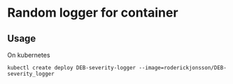 # Random logger for container

## Usage
On kubernetes
```
kubectl create deploy DEB-severity-logger --image=roderickjonsson/DEB-severity_logger
```
